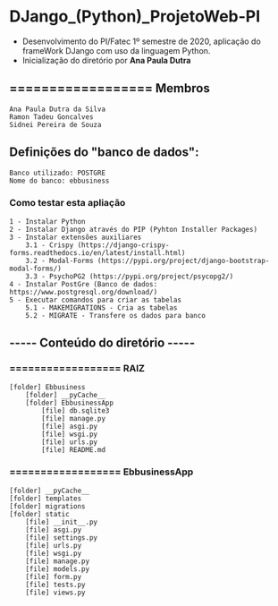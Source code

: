 
# DJango_(Python)_ProjetoWeb-PI
* Desenvolvimento do PI/Fatec 1º semestre de 2020, aplicação do frameWork DJango com uso da linguagem Python.
* Inicialização do diretório por **Ana Paula Dutra**

## ================== Membros
	Ana Paula Dutra da Silva
	Ramon Tadeu Goncalves
	Sidnei Pereira de Souza

## Definições do "banco de dados":
	Banco utilizado: POSTGRE
	Nome do banco: ebbusiness

### Como testar esta apliação
	1 - Instalar Python
	2 - Instalar Django através do PIP (Pyhton Installer Packages)
	3 - Instalar extensões auxiliares
		3.1 - Crispy (https://django-crispy-forms.readthedocs.io/en/latest/install.html)
		3.2 - Modal-Forms (https://pypi.org/project/django-bootstrap-modal-forms/)
		3.3 - PsychoPG2 (https://pypi.org/project/psycopg2/)
	4 - Instalar PostGre (Banco de dados: https://www.postgresql.org/download/)
	5 - Executar comandos para criar as tabelas
		5.1 - MAKEMIGRATIONS - Cria as tabelas
		5.2 - MIGRATE - Transfere os dados para banco




## ----- Conteúdo do diretório -----

### ================== RAIZ
	[folder] Ebbusiness
		[folder] __pyCache__
		[folder] EbbusinessApp
			[file] db.sqlite3
			[file] manage.py
			[file] asgi.py
			[file] wsgi.py
			[file] urls.py
			[file] README.md
			 
### ================== EbbusinessApp
	[folder] __pyCache__ 
	[folder] templates
	[folder] migrations
	[folder] static
		[file] __init__.py
		[file] asgi.py
		[file] settings.py
		[file] urls.py
		[file] wsgi.py
		[file] manage.py
		[file] models.py
		[file] form.py
		[file] tests.py
		[file] views.py


